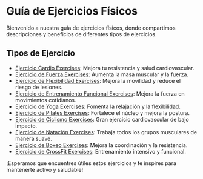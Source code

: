 # Guía de Ejercicios Físicos

Bienvenido a nuestra guía de ejercicios físicos, donde compartimos descripciones y beneficios de diferentes tipos de ejercicios.

## Tipos de Ejercicio

- [Ejercicio Cardio Exercises](ejercicios/cardioExercises.md): Mejora tu resistencia y salud cardiovascular.
- [Ejercicio de Fuerza Exercises](ejercicios/strengthExercises.md): Aumenta la masa muscular y la fuerza.
- [Ejercicio de Flexibilidad Exercises](ejercicios/flexibilityExercises.md): Mejora la movilidad y reduce el riesgo de lesiones.
- [Ejercicio de Entrenamiento Funcional Exercises](ejercicios/functionalTrainingExercises.md): Mejora la fuerza en movimientos cotidianos.
- [Ejercicio de Yoga Exercises](ejercicios/yogaExercises.md): Fomenta la relajación y la flexibilidad.
- [Ejercicio de Pilates Exercises](ejercicios/pilatesExercises.md): Fortalece el núcleo y mejora la postura.
- [Ejercicio de Ciclismo Exercises](ejercicios/cyclingExercises.md): Gran ejercicio cardiovascular de bajo impacto.
- [Ejercicio de Natación Exercises](ejercicios/swimmingExercises.md): Trabaja todos los grupos musculares de manera suave.
- [Ejercicio de Boxeo Exercises](ejercicios/boxingExercises.md): Mejora la coordinación y la resistencia.
- [Ejercicio de CrossFit Exercises](ejercicios/crossfitExercises.md): Entrenamiento intensivo y funcional.

¡Esperamos que encuentres útiles estos ejercicios y te inspires para mantenerte activo y saludable!